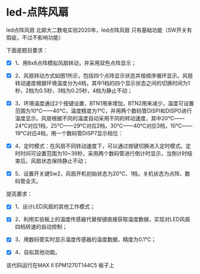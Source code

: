 # led-点阵风扇
led点阵风扇
北邮大二数电实验2020年，led点阵风扇
只有基础功能（SW开关有瑕疵，不过不影响功能）




 下面是题目要求：
* [x] 1、用8x8点阵模拟风扇转动，并采用双色点阵显示；
* [x] 2、风扇转动方式如图1所示，包括四个点阵显示状态并按顺序循环显示。风扇转动速度根据环境温度分为4档，其中1档的四个显示状态之间的切换时间为1秒，2档为0.5秒，3档为0.25秒，4档为静止不动；
* [x] 3、环境温度通过2个按键设置，BTN1用来增加，BTN2用来减少，温度可设置范围为10℃——40℃，温度精度为1℃，并用两个数码管DISPI和DISPO进行温度显示。风扇根据不同的温度自动采用不同的转动速度，其中20℃——24℃对应1档，25℃——29℃对应2档，30℃——40℃对应3档，10℃——19℃对应4档，用一个数码管DISP7显示档位：
* [x] 4、定时模式：在风扇不同转动速度下，可以通过按键切换进入定时模式。定时时间可设置范围为10~39秒，采用两个数码管进行倒计时显示，当倒计时结束后，风扇状态保持静止不动；
* [x] 5、设置开关键Sw2，风扇开机初始状态为20℃、1档，关机状态为点阵、数码管全灭。



提高要求：
* [x] 1、设计LED风扇的其他工作模式；
* [x] 2、利用实验板上的温度传感器代替按键直接获取温度数据，实现对LED风扇四档转速的自动控制；
* [x] 3、用数码管实时显示温度传感器的温度数据，精度为0.1℃；
* [x] 4、自拟其他功能。



该代码运行在MAX II EPM1270T144C5 板子上
